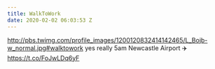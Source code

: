 ```yaml
---
title: WalkToWork
date: 2020-02-02 06:03:53 Z
---
```


 http://pbs.twimg.com/profile_images/1200120832414142465/L_Bojb-w_normal.jpg#walktowork yes really 5am Newcastle Airport ✈️ https://t.co/FoJwLDq6yF